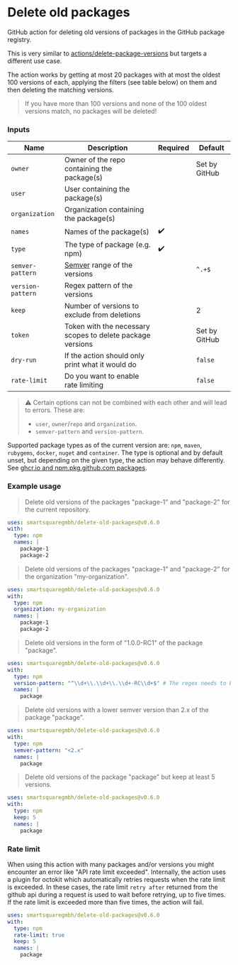 # Delete old packages

GitHub action for deleting old versions of packages in the GitHub package registry.

This is very similar to [actions/delete-package-versions](https://github.com/actions/delete-package-versions)
but targets a different use case.

The action works by getting at most 20 packages with at most the oldest 100 versions of each, applying the filters (see
table below) on them and then deleting the matching versions.

> If you have more than 100 versions and none of the 100 oldest versions match, no packages will be deleted!

### Inputs

| Name              | Description                                                | Required           | Default       |
|-------------------|------------------------------------------------------------|--------------------|---------------|
| `owner`           | Owner of the repo containing the package(s)                |                    | Set by GitHub |
| `user`            | User containing the package(s)                             |                    |               |
| `organization`    | Organization containing the package(s)                     |                    |               |
| `names`           | Names of the package(s)                                    | :heavy_check_mark: |               |
| `type`            | The type of package (e.g. npm)                             | :heavy_check_mark: |               |
| `semver-pattern`  | [Semver](https://semver.org) range of the versions         |                    | `^.+$`        |
| `version-pattern` | Regex pattern of the versions                              |                    |               |
| `keep`            | Number of versions to exclude from deletions               |                    | 2             |
| `token`           | Token with the necessary scopes to delete package versions |                    | Set by GitHub |
| `dry-run`         | If the action should only print what it would do           |                    | `false`       |
| `rate-limit`      | Do you want to enable rate limiting                        |                    | `false`       |

> :warning: Certain options can not be combined with each other and will lead to errors. These are:
> - `user`, `owner`/`repo` and `organization`.
> - `semver-pattern` and `version-pattern`.

Supported package types as of the current version are: `npm`, `maven`, `rubygems`, `docker`, `nuget` and `container`.
The type is optional and by default unset, but depending on the given type, the action may behave differently.
See [ghcr.io and npm.pkg.github.com packages](#ghcrio-and-npmpkggithubcom-packages).

### Example usage

> Delete old versions of the packages "package-1" and "package-2" for the current repository.

```yaml
uses: smartsquaregmbh/delete-old-packages@v0.6.0
with:
  type: npm
  names: |
    package-1
    package-2
```

> Delete old versions of the packages "package-1" and "package-2" for the organization "my-organization".

```yaml
uses: smartsquaregmbh/delete-old-packages@v0.6.0
with:
  type: npm
  organization: my-organization
  names: |
    package-1
    package-2
```

> Delete old versions in the form of "1.0.0-RC1" of the package "package".

```yaml
uses: smartsquaregmbh/delete-old-packages@v0.6.0
with:
  type: npm
  version-pattern: "^\\d+\\.\\d+\\.\\d+-RC\\d+$" # The regex needs to be escaped!
  names: |
    package
```

> Delete old versions with a lower semver version than 2.x of the package "package".

```yaml
uses: smartsquaregmbh/delete-old-packages@v0.6.0
with:
  type: npm
  semver-pattern: "<2.x"
  names: |
    package
```

> Delete old versions of the package "package" but keep at least 5 versions.

```yaml
uses: smartsquaregmbh/delete-old-packages@v0.6.0
with:
  type: npm
  keep: 5
  names: |
    package
```

### Rate limit

When using this action with many packages and/or versions you might encounter an error like "API rate limit exceeded".
Internally, the action uses a plugin for octokit which automatically retries requests when the rate limit is exceeded.
In these cases, the rate limit `retry after` returned from the github api during a request is used to wait before retrying, up to five times.
If the rate limit is exceeded more than five times, the action will fail.

```yaml
uses: smartsquaregmbh/delete-old-packages@v0.6.0
with:
  type: npm
  rate-limit: true
  keep: 5
  names: |
    package
```